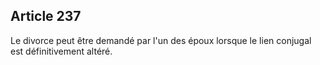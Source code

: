 Article 237
----
Le divorce peut être demandé par l'un des époux lorsque le lien conjugal est
définitivement altéré.
